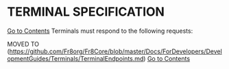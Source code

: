 # TERMINAL SPECIFICATION
[Go to Contents](https://github.com/Fr8org/Fr8Core/blob/master/Docs/Home.md)
Terminals must respond to the following requests:

MOVED TO (https://github.com/Fr8org/Fr8Core/blob/master/Docs/ForDevelopers/DevelopmentGuides/Terminals/TerminalEndpoints.md)
[Go to Contents](https://github.com/Fr8org/Fr8Core/blob/master/Docs/Home.md)
